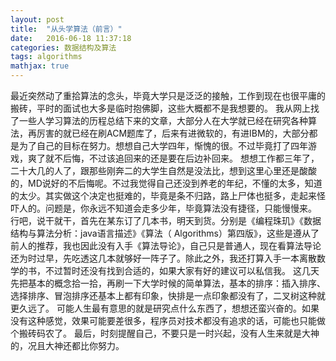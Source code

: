 ```yaml
---
layout: post
title:  "从头学算法（前言）"
date:   2016-06-18 11:37:18
categories: 数据结构及算法
tags: algorithms
mathjax: true
---
```


最近突然动了重拾算法的念头，毕竟大学只是泛泛的接触，工作到现在也很平庸的搬砖，平时的面试也大多是临时抱佛脚，这些大概都不是我想要的。
我从网上找了一些人学习算法的历程总结下来的文章，大部分人在大学就已经在研究各种算法，再厉害的就已经在刷ACM题库了，后来有进微软的，有进IBM的，大部分都是为了自己的目标在努力。想想自己大学四年，惭愧的很。不过毕竟打了四年游戏，爽了就不后悔，不过该追回来的还是要在后边补回来。
想想工作都三年了，二十大几的人了，跟那些刚奔二的大学生自然是没法比，想到这里心里还是酸酸的，MD说好的不后悔呢。不过我觉得自己还没到养老的年纪，不懂的太多，知道的太少。其实做这个决定也挺难的，毕竟是条不归路，路上尸体也挺多，走起来怪吓人的。问题是，你永远不知道会走多少年，毕竟算法没有捷径，只能慢慢来。
行吧，说干就干，首先在某东订了几本书，明天到货。分别是《编程珠玑》《数据结构与算法分析：java语言描述》《算法（ Algorithms）第四版》，这些是遵从了前人的推荐，我也因此没有入手《算法导论》，自己只是普通人，现在看算法导论还为时过早，先吃透这几本就够好一阵子了。除此之外，我还打算入手一本离散数学的书，不过暂时还没有找到合适的，如果大家有好的建议可以私信我。
这几天先把基本的概念拾一拾，再刷一下大学时候的简单算法，基本的排序：插入排序、选择排序、冒泡排序还基本上都有印象，快排是一点印象都没有了，二叉树这种就更久远了。
可能人生最有意思的就是研究点什么东西了，想想还蛮兴奋的。如果没有这种感觉，效果可能要差很多，程序员对技术都没有追求的话，可能也只能做个搬砖码农了。
最后，时刻提醒自己，不要只是一时兴起，没有人生来就是大神的，况且大神还都比你努力。




